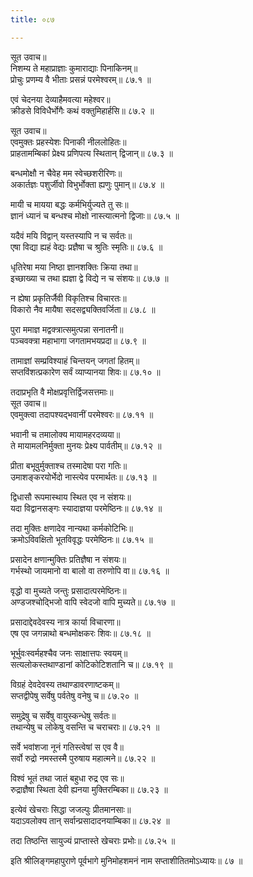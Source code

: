 ```yaml
---
title: ०८७

---
```

सूत उवाच॥  
निशम्य ते महाप्राज्ञाः कुमाराद्याः पिनाकिनम्॥  
प्रोचुः प्रणम्य वै भीताः प्रसन्नं परमेश्वरम्॥ ८७.१ ॥  
  
एवं चेदनया देव्याहैमवत्या महेश्वर॥  
क्रीडसे विविधैर्भोगैः कथं वक्तुमिहार्हसि॥ ८७.२ ॥  
  
सूत उवाच॥  
एवमुक्तः प्रहस्येशः पिनाकी नीललोहितः॥  
प्राहतामम्बिकां प्रेक्ष्य प्रणिपत्य स्थितान् द्विजान्॥ ८७.३ ॥  
  
बन्धमोक्षौ न चैवेह मम स्वेच्छशरीरिणः॥  
अकार्तज्ञः पशुर्जीवो विभुर्भोक्ता ह्यणुः पुमान्॥ ८७.४ ॥  
  
मायी च मायया बद्धः कर्मभिर्युज्यते तु सः॥  
ज्ञानं ध्यानं च बन्धश्च मोक्षो नास्त्यात्मनो द्विजाः॥ ८७.५ ॥  
  
यदैवं मयि विद्वान् यस्तस्यापि न च सर्वतः॥  
एषा विद्या ह्यहं वेद्यः प्रज्ञैषा च श्रुतिः स्मृतिः॥ ८७.६ ॥  
  
धृतिरेषा मया निष्ठा ज्ञानशक्तिः क्रिया तथा॥  
इच्छाख्या च तथा ह्यज्ञा द्वे विद्ये न च संशयः॥ ८७.७ ॥  
  
न ह्येषा प्रकृतिर्जैवी विकृतिश्च विचारतः॥  
विकारो नैव मायैषा सदसद्व्यक्तिवर्जिता॥ ८७.८ ॥  
  
पुरा ममाज्ञ मद्वक्त्रात्समुत्पन्ना सनातनी॥  
पञ्चवक्त्रा महाभागा जगतामभयप्रदा॥ ८७.९ ॥  
  
तामाज्ञां सम्प्रविश्याहं चिन्तयन् जगतां हितम्॥  
सप्तविंशत्प्रकारेण सर्वं व्याप्यानया शिवः॥ ८७.१० ॥  
  
तदाप्रभृति वै मोक्षप्रवृत्तिर्द्विजसत्तमाः॥  
सूत उवाच॥  
एवमुक्त्वा तदापश्यद्भवानीं परमेश्वरः॥ ८७.११ ॥  
  
भवानी च तमालोक्य मायामहरदव्यया॥  
ते मायामलनिर्मुक्ता मुनयः प्रेक्ष्य पार्वतीम्॥ ८७.१२ ॥  
  
प्रीता बभूवुर्मुक्ताश्च तस्मादेषा परा गतिः॥  
उमाशङ्करयोर्भेदो नास्त्येव परमार्थतः॥ ८७.१३ ॥  
  
द्विधासौ रूपमास्थाय स्थित एव न संशयः॥  
यदा विद्वानसङ्गः स्यादाज्ञया परमेष्ठिनः॥ ८७.१४ ॥  
  
तदा मुक्तिः क्षणादेव नान्यथा कर्मकोटिभिः॥  
क्रमोऽविवक्षितो भूतविवृद्धः परमेष्ठिनः॥ ८७.१५ ॥  
  
प्रसादेन क्षणान्मुक्तिः प्रतिज्ञैषा न संशयः॥  
गर्भस्थो जायमानो वा बालो वा तरुणोपि वा॥ ८७.१६ ॥  
  
वृद्धो वा मुच्यते जन्तुः प्रसादात्परमेष्ठिनः॥  
अण्डजश्चोद्भिजो वापि स्वेदजो वापि मुच्यते॥ ८७.१७ ॥  
  
प्रसादाद्देवदेवस्य नात्र कार्या विचारणा॥  
एष एव जगन्नाथो बन्धमोक्षकरः शिवः॥ ८७.१८ ॥  
  
भूर्भुवःस्वर्महश्चैव जनः साक्षात्तपः स्वयम्॥  
सत्यलोकस्तथाण्डानां कोटिकोटिशतानि च॥ ८७.१९ ॥  
  
विग्रहं देवदेवस्य तथाण्डावरणाष्टकम्॥  
सप्तद्वीपेषु सर्वेषु पर्वतेषु वनेषु च॥ ८७.२० ॥  
  
समुद्रेषु च सर्वेषु वायुस्कन्धेषु सर्वतः॥  
तथान्येषु च लोकेषु वसन्ति च चराचराः॥ ८७.२१ ॥  
  
सर्वे भवांशजा नूनं गतिस्त्वेषां स एव वै॥  
सर्वो रुद्रो नमस्तस्मै पुरुषाय महात्मने॥ ८७.२२ ॥  
  
विश्वं भूतं तथा जातं बहुधा रुद्र एव सः॥  
रुद्राज्ञैषा स्थिता देवी ह्यनया मुक्तिरम्बिका॥ ८७.२३ ॥  
  
इत्येवं खेचराः सिद्धा जजल्पुः प्रीतमानसाः॥  
यदाऽवलोक्य तान् सर्वान्प्रसादादनयाम्बिका॥ ८७.२४ ॥  
  
तदा तिष्ठन्ति सायुज्यं प्राप्तास्ते खेचराः प्रभोः॥ ८७.२५ ॥  
  
इति श्रीलिङ्गमहापुराणे पूर्वभागे मुनिमोहशमनं नाम सप्ताशीतितमोऽध्यायः॥ ८७ ॥